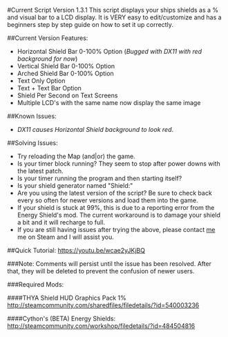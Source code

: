 #Current Script Version 1.3.1
This script displays your ships shields as a % and visual bar to a LCD display. It is VERY easy to edit/customize and has a beginners step by step guide on how to set it up correctly. 


##Current Version Features: 
 * Horizontal Shield Bar 0-100% Option (_Bugged with DX11 with red background for now_) 
 * Vertical Shield Bar 0-100% Option 
 * Arched Shield Bar 0-100% Option 
 * Text Only Option 
 * Text + Text Bar Option 
 * Shield Per Second on Text Screens 
 * Multiple LCD's with the same name now display the same image 


##Known Issues: 
 * *DX11 causes Horizontal Shield background to look red*. 


##Solving Issues:
* Try reloading the Map (and|or) the game.
* Is your timer block running? They seem to stop after power downs with the latest patch.
* Is your timer running the program and then starting itself?
* Is your shield generator named "Shield:"
* Are you using the latest version of the script? Be sure to check back every so often for newer versions and load them into the game.
* If your shield is stuck at 99%, this is due to a reporting error from the Energy Shield's mod. The current workaround is to damage your shield a bit and it will recharge to full.
* If you are still having issues after trying the above, please contact [me](http://steamcommunity.com/id/Perdurable) me on Steam and I will assist you.

##Quick Tutorial: 
<https://youtu.be/wcae2yJKjBQ>


###Note:
Comments will persist until the issue has been resolved. After that, they will be deleted to prevent the confusion of newer users.

###Required Mods: 

####THYA Shield HUD Graphics Pack 1% 
<http://steamcommunity.com/sharedfiles/filedetails/?id=540003236>

####Cython's (BETA) Energy Shields: 
<http://steamcommunity.com/workshop/filedetails/?id=484504816>
